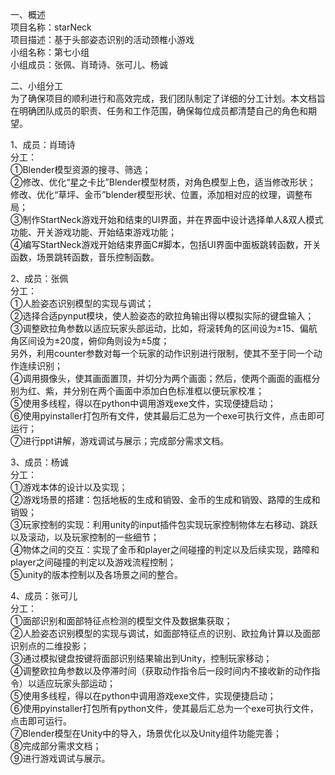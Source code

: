  
  一、概述  
  项目名称：starNeck  
  项目描述：基于头部姿态识别的活动颈椎小游戏  
  小组名称：第七小组  
  小组成员：张佩、肖琦诗、张可儿、杨诚  
  
  二、小组分工  
  为了确保项目的顺利进行和高效完成，我们团队制定了详细的分工计划。本文档旨在明确团队成员的职责、任务和工作范围，确保每位成员都清楚自己的角色和期望。  
  
  1、成员：肖琦诗</br>
  分工：</br>
  ①Blender模型资源的搜寻、筛选；</br>
  ②修改、优化“星之卡比”Blender模型材质，对角色模型上色，适当修改形状；
  修改、优化“草坪、金币”blender模型形状、位置，添加相对应的纹理，调整布局；</br>
  ③制作StartNeck游戏开始和结束的UI界面，并在界面中设计选择单人&双人模式功能、开关游戏功能、开始结束游戏功能；</br>
  ④编写StartNeck游戏开始结束界面C#脚本，包括UI界面中面板跳转函数，开关函数，场景跳转函数，音乐控制函数。</br>

  2、成员：张佩</br>
  分工：</br>
  ①人脸姿态识别模型的实现与调试；</br>
  ②选择合适pynput模块，使人脸姿态的欧拉角输出得以模拟实际的键盘输入；</br>
  ③调整欧拉角参数以适应玩家头部运动，比如，将滚转角的区间设为±15、偏航角区间设为±20度，俯仰角则设为±5度；</br>
   另外，利用counter参数对每一个玩家的动作识别进行限制，使其不至于同一个动作连续识别；</br>
  ④调用摄像头，使其画面置顶，并切分为两个画面；然后，使两个画面的画框分别为红、紫，并分别在两个画面中添加白色标准框以便玩家校准；</br>
  ⑤使用多线程，得以在python中调用游戏exe文件，实现便捷启动；</br>
  ⑥使用pyinstaller打包所有文件，使其最后汇总为一个exe可执行文件，点击即可运行；</br>
  ⑦进行ppt讲解，游戏调试与展示；完成部分需求文档。</br>   
  
  
  3、成员：杨诚</br>
  分工：</br>
  ①游戏本体的设计以及实现；</br>
  ②游戏场景的搭建：包括地板的生成和销毁、金币的生成和销毁、路障的生成和销毁；</br>
  ③玩家控制的实现：利用unity的input插件包实现玩家控制物体左右移动、跳跃以及滚动，以及玩家控制的一些细节；</br>
  ④物体之间的交互：实现了金币和player之间碰撞的判定以及后续实现，路障和player之间碰撞的判定以及游戏流程控制；</br>
  ⑤unity的版本控制以及各场景之间的整合。</br>

  4、成员：张可儿</br>
  分工：</br>
  ①面部识别和面部特征点检测的模型文件及数据集获取；</br>
  ②人脸姿态识别模型的实现与调试，如面部特征点的识别、欧拉角计算以及面部识别点的二维投影；</br>
  ③通过模拟键盘按键将面部识别结果输出到Unity，控制玩家移动；</br>
  ④调整欧拉角参数以及停滞时间（获取动作指令后一段时间内不接收新的动作指令）以适应玩家头部运动；</br>
  ⑤使用多线程，得以在python中调用游戏exe文件，实现便捷启动；</br>
  ⑥使用pyinstaller打包所有python文件，使其最后汇总为一个exe可执行文件，点击即可运行。</br>
  ⑦Blender模型在Unity中的导入，场景优化以及Unity组件功能完善；</br>
  ⑧完成部分需求文档；</br>
  ⑨进行游戏调试与展示。</br>
